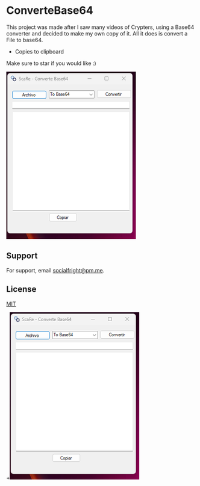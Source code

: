 
# ConverteBase64

This project was made after I saw many videos of Crypters, using
a Base64 converter and decided to make my own copy of it.
All it does is convert a File to base64.


* Copies to clipboard

Make sure to star if you would like :)

![alt text](https://github.com/socialfright/ConverteBase64/raw/main/docs/screenshot.png)

## Support

For support, email socialfright@pm.me.


## License

[MIT](https://choosealicense.com/licenses/mit/)

+![alt text](https://github.com/socialfright/ConverteBase64/raw/main/docs/screenshot.png)